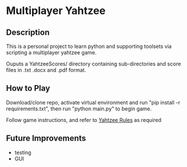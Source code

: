 <h1>Multiplayer Yahtzee</h1>

<h2>Description</h2>

<p>This is a personal project to learn python and supporting toolsets via scripting a multiplayer yahtzee game.

<p>Ouputs a YahtzeeScores/ directory containing sub-directories and score files in .txt .docx and .pdf format.

<h2>How to Play</h2>

<p>Download/clone repo, activate virtual environment and run "pip install -r requirements.txt", then run "python main.py" to begin game.</p>

<p>Follow game instructions, and refer to <a href="https://www.hasbro.com/common/instruct/Yahtzee.pdf">Yahtzee Rules</a> as required </p>

<h2>Future Improvements</h2>

<ul>
    <li>testing</li>
    <li>GUI</li>
</ul>
